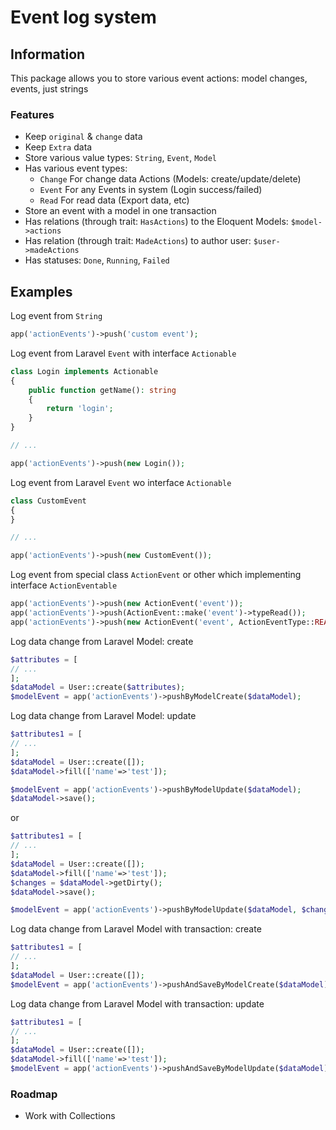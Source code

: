 # Event log system

## Information

This package allows you to store various event actions: model changes, events, just strings

### Features

- Keep `original` & `change` data
- Keep `Extra` data
- Store various value types: `String`, `Event`, `Model`
- Has various event types:
    - `Change` For change data Actions (Models: create/update/delete)
    - `Event` For any Events in system (Login success/failed)
    - `Read` For read data (Export data, etc)
- Store an event with a model in one transaction
- Has relations (through trait: `HasActions`) to the Eloquent Models: `$model->actions`
- Has relation (through trait: `MadeActions`) to author user: `$user->madeActions`
- Has statuses: `Done`, `Running`, `Failed`

## Examples

Log event from `String`

```php
app('actionEvents')->push('custom event');
```

Log event from Laravel `Event` with interface `Actionable`

```php
class Login implements Actionable
{
    public function getName(): string
    {
        return 'login';
    }
}

// ...

app('actionEvents')->push(new Login());
```

Log event from Laravel `Event` wo interface `Actionable`

```php
class CustomEvent
{
}

// ...

app('actionEvents')->push(new CustomEvent());
```

Log event from special class `ActionEvent` or other which implementing interface `ActionEventable`

```php
app('actionEvents')->push(new ActionEvent('event'));
app('actionEvents')->push(ActionEvent::make('event')->typeRead());
app('actionEvents')->push(new ActionEvent('event', ActionEventType::READ));
```

Log data change from Laravel Model: create

```php
$attributes = [
// ...
];
$dataModel = User::create($attributes);
$modelEvent = app('actionEvents')->pushByModelCreate($dataModel);
```

Log data change from Laravel Model: update

```php
$attributes1 = [
// ...
];
$dataModel = User::create([]);
$dataModel->fill(['name'=>'test']);

$modelEvent = app('actionEvents')->pushByModelUpdate($dataModel);
$dataModel->save();
```

or

```php
$attributes1 = [
// ...
];
$dataModel = User::create([]);
$dataModel->fill(['name'=>'test']);
$changes = $dataModel->getDirty();
$dataModel->save();

$modelEvent = app('actionEvents')->pushByModelUpdate($dataModel, $changes);
```

Log data change from Laravel Model with transaction: create

```php
$attributes1 = [
// ...
];
$dataModel = User::create([]);
$modelEvent = app('actionEvents')->pushAndSaveByModelCreate($dataModel);
```

Log data change from Laravel Model with transaction: update

```php
$attributes1 = [
// ...
];
$dataModel = User::create([]);
$dataModel->fill(['name'=>'test']);
$modelEvent = app('actionEvents')->pushAndSaveByModelUpdate($dataModel);
```

### Roadmap

- Work with Collections

